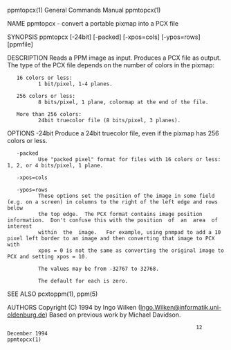 ppmtopcx(1)                                                   General Commands Manual                                                  ppmtopcx(1)

NAME
       ppmtopcx - convert a portable pixmap into a PCX file

SYNOPSIS
       ppmtopcx [-24bit] [-packed] [-xpos=cols] [-ypos=rows] [ppmfile]

DESCRIPTION
       Reads a PPM image as input.  Produces a PCX file as output.  The type of the PCX file depends on the number of colors in the pixmap:

       16 colors or less:
              1 bit/pixel, 1-4 planes.

       256 colors or less:
              8 bits/pixel, 1 plane, colormap at the end of the file.

       More than 256 colors:
              24bit truecolor file (8 bits/pixel, 3 planes).

OPTIONS
       -24bit Produce a 24bit truecolor file, even if the pixmap has 256 colors or less.

       -packed
              Use "packed pixel" format for files with 16 colors or less: 1, 2, or 4 bits/pixel, 1 plane.

       -xpos=cols

       -ypos=rows
              These options set the position of the image in some field (e.g. on a screen) in columns to the right of the left edge and rows below
              the top edge.  The PCX format contains image position information.  Don't confuse this with the position  of  an  area  of  interest
              within  the  image.   For example, using pnmpad to add a 10 pixel left border to an image and then converting that image to PCX with
              xpos = 0 is not the same as converting the original image to PCX and setting xpos = 10.

              The values may be from -32767 to 32768.

              The default for each is zero.

SEE ALSO
       pcxtoppm(1), ppm(5)

AUTHORS
       Copyright (C) 1994 by Ingo Wilken (Ingo.Wilken@informatik.uni-oldenburg.de)
       Based on previous work by Michael Davidson.

                                                                 12 December 1994                                                      ppmtopcx(1)

